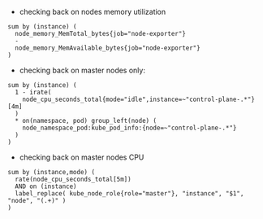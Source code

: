 * checking back on nodes memory utilization
```
sum by (instance) (
  node_memory_MemTotal_bytes{job="node-exporter"}
  -
  node_memory_MemAvailable_bytes{job="node-exporter"}
)
```

* checking back on master nodes only:
```
sum by (instance) (
  1 - irate(
    node_cpu_seconds_total{mode="idle",instance=~"control-plane-.*"}[4m]
  )
  * on(namespace, pod) group_left(node) (
    node_namespace_pod:kube_pod_info:{node=~"control-plane-.*"}
  )
)
```

* checking back on master nodes CPU
```
sum by (instance,mode) (
  rate(node_cpu_seconds_total[5m])
  AND on (instance)
  label_replace( kube_node_role{role="master"}, "instance", "$1", "node", "(.+)" )
)
```
